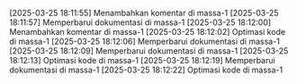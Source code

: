 [2025-03-25 18:11:55] Menambahkan komentar di massa-1
[2025-03-25 18:11:57] Memperbarui dokumentasi di massa-1
[2025-03-25 18:12:00] Menambahkan komentar di massa-1
[2025-03-25 18:12:02] Optimasi kode di massa-1
[2025-03-25 18:12:06] Memperbarui dokumentasi di massa-1
[2025-03-25 18:12:09] Memperbarui dokumentasi di massa-1
[2025-03-25 18:12:13] Optimasi kode di massa-1
[2025-03-25 18:12:19] Memperbarui dokumentasi di massa-1
[2025-03-25 18:12:22] Optimasi kode di massa-1
